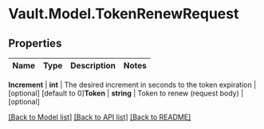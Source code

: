 # Vault.Model.TokenRenewRequest

## Properties

Name | Type | Description | Notes
------------ | ------------- | ------------- | -------------

**Increment** | **int** | The desired increment in seconds to the token expiration | [optional] [default to 0]**Token** | **string** | Token to renew (request body) | [optional] 

[[Back to Model list]](../README.md#documentation-for-models) [[Back to API list]](../README.md#documentation-for-api-endpoints) [[Back to README]](../README.md)

